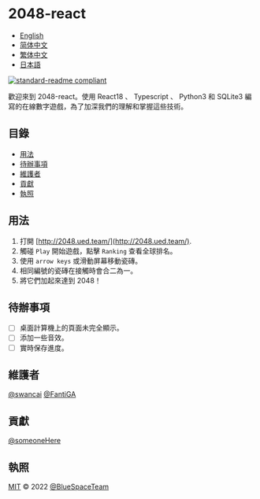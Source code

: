# 2048-react

- [English](README.md)
- [简体中文](README.zh-CN.md)
- [繁体中文](README.zh-TW.md)
- [日本語](README.ja.md)

[![standard-readme compliant](https://img.shields.io/badge/standard--readme-OK-green.svg?style=flat-square)](https://github.com/RichardLitt/standard-readme)

歡迎來到 2048-react。使用 React18 、 Typescript 、 Python3 和 SQLite3 編寫的在線數字遊戲，為了加深我們的理解和掌握這些技術。

## 目錄

-   [用法](#用法)
-   [待辦事項](#待辦事項)
-   [維護者](#維護者)
-   [貢獻](#貢獻)
-   [執照](#執照)

## 用法

1.  打開 [http://2048.ued.team/](http://2048.ued.team/).
2.  觸碰 `Play` 開始遊戲，點擊 `Ranking` 查看全球排名。
3.  使用 `arrow keys` 或滑動屏幕移動瓷磚。
4.  相同編號的瓷磚在接觸時會合二為一。
5.  將它們加起來達到 2048！

## 待辦事項

-   [ ] 桌面計算機上的頁面未完全顯示。
-   [ ] 添加一些音效。
-   [ ] 實時保存進度。

## 維護者

[@swancai](https://github.com/swancai)
[@FantiGA](https://github.com/FantiGA)

## 貢獻

[@someoneHere](https://github.com/someoneHere)

## 執照

[MIT](LICENSE)  © 2022 [@BlueSpaceTeam](https://github.com/BlueSpaceTeam)
